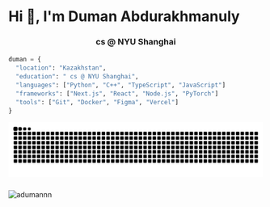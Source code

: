 <h1 align="left">Hi 👋, I'm Duman Abdurakhmanuly</h1>
<h3 align="center">cs @ NYU Shanghai</h3>


```python
duman = {
  "location": "Kazakhstan",
  "education": " cs @ NYU Shanghai",
  "languages": ["Python", "C++", "TypeScript", "JavaScript"]
  "frameworks": ["Next.js", "React", "Node.js", "PyTorch"]
  "tools": ["Git", "Docker", "Figma", "Vercel"]
}
```
<img src="https://raw.githubusercontent.com/adumannn/adumannn/output/snake.svg" alt="Snake animation" />

###


<p align="left"> <img src="https://komarev.com/ghpvc/?username=adumannn&label=Profile%20views&color=0e75b6&style=flat" alt="adumannn" /> </p>

